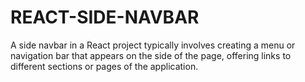 # REACT-SIDE-NAVBAR
A side navbar in a React project typically involves creating a menu or navigation bar that appears on the side of the page, offering links to different sections or pages of the application. 
